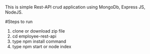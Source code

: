 
This is simple Rest-API crud application using MongoDb, Express JS, NodeJS. 

#Steps to run

1. clone or download zip file
2. cd  employee-rest-api
3. type npm install command 
4. type npm start or node index 


